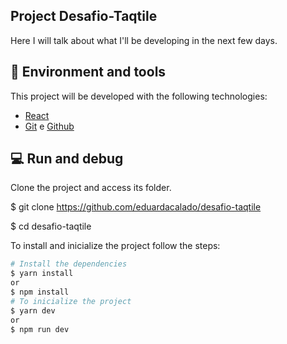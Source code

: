 ## Project Desafio-Taqtile

Here I will talk about what I'll be developing in the next few days.

## 🧪 Environment and tools

This project will be developed with the following technologies:
- [React](https://reactjs.org)
- [Git](https://git-scm.com/) e [Github](https://github.com/)

## 💻 Run and debug

Clone the project and access its folder.

$ git clone https://github.com/eduardacalado/desafio-taqtile

$ cd desafio-taqtile

To install and inicialize the project follow the steps:
```bash
# Install the dependencies
$ yarn install 
or
$ npm install 
# To inicialize the project
$ yarn dev
or 
$ npm run dev